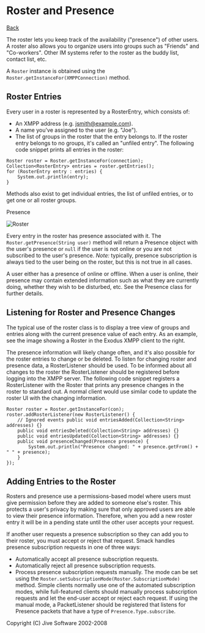Roster and Presence
===================

[Back](index.html)

The roster lets you keep track of the availability ("presence") of other
users. A roster also allows you to organize users into groups such as
"Friends" and "Co-workers". Other IM systems refer to the roster as the buddy
list, contact list, etc.

A `Roster` instance is obtained using the `Roster.getInstanceFor(XMPPConnection)` method.

Roster Entries
--------------

Every user in a roster is represented by a RosterEntry, which consists of:

  * An XMPP address (e.g. jsmith@example.com).
  * A name you've assigned to the user (e.g. "Joe").
  * The list of groups in the roster that the entry belongs to. If the roster entry belongs to no groups, it's called an "unfiled entry".  The following code snippet prints all entries in the roster: 

```
Roster roster = Roster.getInstanceFor(connection);
Collection<RosterEntry> entries = roster.getEntries();
for (RosterEntry entry : entries) {
	System.out.println(entry);
}
```

Methods also exist to get individual entries, the list of unfiled entries, or
to get one or all roster groups.

Presence

![Roster](images/roster.png)

Every entry in the roster has presence associated with it. The
`Roster.getPresence(String user)` method will return a Presence object with
the user's presence or `null` if the user is not online or you are not
subscribed to the user's presence. _Note:_ typically, presence subscription is
always tied to the user being on the roster, but this is not true in all
cases.

A user either has a presence of online or offline. When a user is online,
their presence may contain extended information such as what they are
currently doing, whether they wish to be disturbed, etc. See the Presence
class for further details.

Listening for Roster and Presence Changes
-----------------------------------------

The typical use of the roster class is to display a tree view of groups and
entries along with the current presence value of each entry. As an example,
see the image showing a Roster in the Exodus XMPP client to the right.

The presence information will likely change often, and it's also possible for
the roster entries to change or be deleted. To listen for changing roster and
presence data, a RosterListener should be used. To be informed about all
changes to the roster the RosterListener should be registered before logging
into the XMPP server. The following code snippet registers a RosterListener
with the Roster that prints any presence changes in the roster to standard
out. A normal client would use similar code to update the roster UI with the
changing information.

```
Roster roster = Roster.getInstanceFor(con);
roster.addRosterListener(new RosterListener() {
	// Ignored events public void entriesAdded(Collection<String> addresses) {}
	public void entriesDeleted(Collection<String> addresses) {}
	public void entriesUpdated(Collection<String> addresses) {}
	public void presenceChanged(Presence presence) {
		System.out.println("Presence changed: " + presence.getFrom() + " " + presence);
	}
});
```

Adding Entries to the Roster
----------------------------

Rosters and presence use a permissions-based model where users must give
permission before they are added to someone else's roster. This protects a
user's privacy by making sure that only approved users are able to view their
presence information. Therefore, when you add a new roster entry it will be in
a pending state until the other user accepts your request.

If another user requests a presence subscription so they can add you to their
roster, you must accept or reject that request. Smack handles presence
subscription requests in one of three ways:

  * Automatically accept all presence subscription requests.
  * Automatically reject all presence subscription requests.
  * Process presence subscription requests manually.  The mode can be set using the `Roster.setSubscriptionMode(Roster.SubscriptionMode)` method. Simple clients normally use one of the automated subscription modes, while full-featured clients should manually process subscription requests and let the end-user accept or reject each request. If using the manual mode, a PacketListener should be registered that listens for Presence packets that have a type of `Presence.Type.subscribe`.   

Copyright (C) Jive Software 2002-2008
